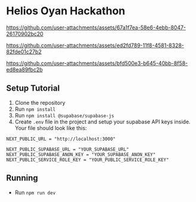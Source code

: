 # Helios Oyan Hackathon


https://github.com/user-attachments/assets/67a1f7ea-58e6-4ebb-8047-26170902bc20

https://github.com/user-attachments/assets/ed2fd789-11f8-4581-8328-82fde01c27b2

https://github.com/user-attachments/assets/bfd500e3-b645-40bb-8f58-ed8ea89fbc2b




## Setup Tutorial

1. Clone the repository
2. Run `npm install`
3. Run `npm install @supabase/supabase-js`
4. Create `.env` file in the project and setup your supabase API keys inside. Your file should look like this:

```
NEXT_PUBLIC_URL = "http://localhost:3000"

NEXT_PUBLIC_SUPABASE_URL = "YOUR_SUPABASE_URL"
NEXT_PUBLIC_SUPABASE_ANON_KEY = "YOUR_SUPABASE_ANON_KEY"
NEXT_PUBLIC_SERVICE_ROLE_KEY = "YOUR_PUBLIC_SERVICE_ROLE_KEY"
```

## Running

- Run `npm run dev`
